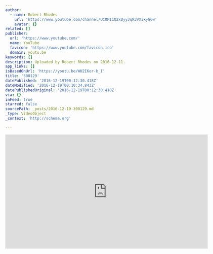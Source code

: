 ```yaml
---
author:
  - name: Robert Rhodes
    url: 'https://www.youtube.com/channel/UC0M11Q2xDyyJqR3VXikyG6w'
    avatar: {}
related: []
publisher:
  url: 'https://www.youtube.com/'
  name: YouTube
  favicon: 'https://www.youtube.com/favicon.ico'
  domain: youtu.be
keywords: []
description: Uploaded by Robert Rhodes on 2016-12-11.
app_links: []
isBasedOnUrl: 'https://youtu.be/WH2IKor-b_I'
title: '300129'
datePublished: '2016-12-19T00:12:30.418Z'
dateModified: '2016-12-19T00:10:34.843Z'
datePublishedOriginal: '2016-12-19T00:12:30.418Z'
via: {}
inFeed: true
starred: false
sourcePath: _posts/2016-12-19-300129.md
_type: VideoObject
_context: 'http://schema.org'

---
```

<iframe src="https://cdn.embedly.com/widgets/media.html?src=https%3A%2F%2Fwww.youtube.com%2Fembed%2FWH2IKor-b_I%3Ffeature%3Doembed&amp;url=http%3A%2F%2Fwww.youtube.com%2Fwatch%3Fv%3DWH2IKor-b_I&amp;image=https%3A%2F%2Fi.ytimg.com%2Fvi%2FWH2IKor-b_I%2Fhqdefault.jpg&amp;key=b7d04c9b404c499eba89ee7072e1c4f7&amp;type=text%2Fhtml&amp;schema=youtube" width="640" height="360" scrolling="no" frameborder="0" allowfullscreen="" style=""></iframe>